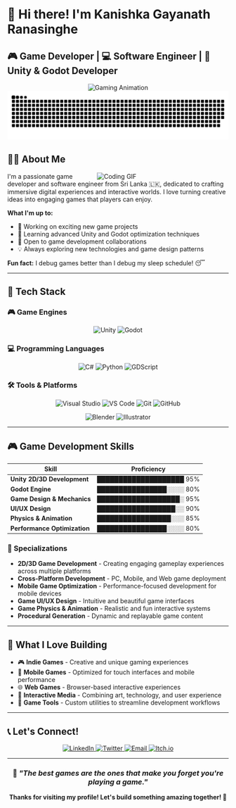 # 👋 Hi there! I'm Kanishka Gayanath Ranasinghe

## 🎮 Game Developer | 💻 Software Engineer | 🚀 Unity & Godot Developer 

<div align="center">
  <img src="https://readme-typing-svg.herokuapp.com?font=Press+Start+2P&size=24&duration=2000&pause=1000&color=FF6B00&center=true&vCenter=true&width=800&lines=%F0%9F%95%B9%EF%B8%8F+GAME+DEVELOPER+%F0%9F%95%B9%EF%B8%8F" alt="Gaming Animation" />
</div>
<div align="center">
  <img src="https://raw.githubusercontent.com/platane/platane/output/github-contribution-grid-snake-dark.svg" alt="Snake Animation" />
</div>


## 🧑‍💻 About Me

<img align="right" alt="Coding GIF" width="300" src="https://media.giphy.com/media/qgQUggAC3Pfv687qPC/giphy.gif">

I'm a passionate game developer and software engineer from Sri Lanka 🇱🇰, dedicated to crafting immersive digital experiences and interactive worlds. I love turning creative ideas into engaging games that players can enjoy.

**What I'm up to:**
- 🎯 Working on exciting new game projects
- 🌱 Learning advanced Unity and Godot optimization techniques  
- 🤝 Open to game development collaborations
- 💡 Always exploring new technologies and game design patterns

**Fun fact:** I debug games better than I debug my sleep schedule! 😴

---

## 🚀 Tech Stack

### 🎮 Game Engines
<p align="center">
  <img src="https://img.shields.io/badge/Unity-100000?style=for-the-badge&logo=unity&logoColor=white" alt="Unity"/>
  <img src="https://img.shields.io/badge/Godot-478CBF?style=for-the-badge&logo=godot-engine&logoColor=white" alt="Godot"/>
</p>

### 💻 Programming Languages
<p align="center">
  <img src="https://img.shields.io/badge/C%23-239120?style=for-the-badge&logo=c-sharp&logoColor=white" alt="C#"/>
  <img src="https://img.shields.io/badge/Python-FFD43B?style=for-the-badge&logo=python&logoColor=blue" alt="Python"/>
  <img src="https://img.shields.io/badge/GDScript-478CBF?style=for-the-badge&logo=godot-engine&logoColor=white" alt="GDScript"/>
</p>

### 🛠️ Tools & Platforms
<p align="center">
  <img src="https://img.shields.io/badge/Visual_Studio-5C2D91?style=for-the-badge&logo=visual%20studio&logoColor=white" alt="Visual Studio"/>
  <img src="https://img.shields.io/badge/VS_Code-007ACC?style=for-the-badge&logo=visual%20studio%20code&logoColor=white" alt="VS Code"/>
  <img src="https://img.shields.io/badge/GIT-E44C30?style=for-the-badge&logo=git&logoColor=white" alt="Git"/>
  <img src="https://img.shields.io/badge/GitHub-100000?style=for-the-badge&logo=github&logoColor=white" alt="GitHub"/>
</p>

<p align="center">
  <img src="https://img.shields.io/badge/blender-%23F5792A.svg?style=for-the-badge&logo=blender&logoColor=white" alt="Blender"/>
  <img src="https://img.shields.io/badge/Adobe%20Illustrator-FF9A00?style=for-the-badge&logo=adobe%20illustrator&logoColor=white" alt="Illustrator"/>
</p>

---

## 🎮 Game Development Skills

<div align="center">

| Skill | Proficiency |
|-------|-------------|
| **Unity 2D/3D Development** | ████████████████████ 95% |
| **Godot Engine** | ████████████████░░░░ 80% |
| **Game Design & Mechanics** | ███████████████████░ 95% |
| **UI/UX Design** | ██████████████████░░ 90% |
| **Physics & Animation** | █████████████████░░░ 85% |
| **Performance Optimization** | ████████████████░░░░ 80% |

</div>

### 🎯 Specializations
- **2D/3D Game Development** - Creating engaging gameplay experiences across multiple platforms
- **Cross-Platform Development** - PC, Mobile, and Web game deployment
- **Mobile Game Optimization** - Performance-focused development for mobile devices
- **Game UI/UX Design** - Intuitive and beautiful game interfaces
- **Game Physics & Animation** - Realistic and fun interactive systems
- **Procedural Generation** - Dynamic and replayable game content

---

## 🌟 What I Love Building

- 🎮 **Indie Games** - Creative and unique gaming experiences
- 📱 **Mobile Games** - Optimized for touch interfaces and mobile performance
- 🌐 **Web Games** - Browser-based interactive experiences
- 🎨 **Interactive Media** - Combining art, technology, and user experience
- 🔧 **Game Tools** - Custom utilities to streamline development workflows

---

## 📞 Let's Connect!

<div align="center">

<a href="https://linkedin.com/in/kanishka-gayanath-ranasingha-98b1b0180">
  <img src="https://img.shields.io/badge/LinkedIn-0077B5?style=for-the-badge&logo=linkedin&logoColor=white" alt="LinkedIn"/>
</a>
<a href="https://twitter.com/kanishkagayana1">
  <img src="https://img.shields.io/badge/Twitter-1DA1F2?style=for-the-badge&logo=twitter&logoColor=white" alt="Twitter"/>
</a>
<a href="mailto:kanishka.gayanath1@gmail.com">
  <img src="https://img.shields.io/badge/Email-D14836?style=for-the-badge&logo=gmail&logoColor=white" alt="Email"/>
</a>
<a href="https://itch.io/kgteener">
  <img src="https://img.shields.io/badge/Itch.io-FA5C5C?style=for-the-badge&logo=itch.io&logoColor=white" alt="Itch.io"/>
</a>

</div>

---

<div align="center">

### 💭 *"The best games are the ones that make you forget you're playing a game."*

**Thanks for visiting my profile! Let's build something amazing together! 🚀**


</div>
